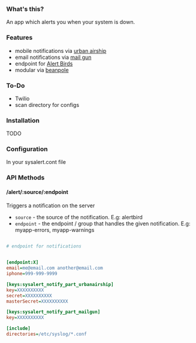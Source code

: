 ### What's this?
      
An app which alerts you when your system is down.


### Features

- mobile notifications via [urban airship](http://urbanairship.com)     
- email notifications via [mail gun](http://mailgun.net)
- endpoint for [Alert Birds](https://alertbirds.appspot.com/)      
- modular via [beanpole](https://github.com/spiceapps/beanpole)                 

### To-Do

- Twilio   
- scan directory for configs                                                   
                          

### Installation             


TODO


### Configuration

In your sysalert.cont file   


### API Methods

#### /alert/:source/:endpoint

Triggers a notification on the server   

- `source` - the source of the notification. E.g: alertbird
- `endpoint` - the endpoint / group that handles the given notification. E.g: myapp-errors, myapp-warnings 




````ini     

# endpoint for notifications  
                  

[endpoint:X]
email=me@email.com another@email.com
iphone=999-999-9999

[keys:sysalert_notify_part_urbanairship]
key=XXXXXXXXXX
secret=XXXXXXXXXX
masterSecret=XXXXXXXXXX  

[keys:sysalert_notify_part_mailgun]
key=XXXXXXXXXX           

[include]
directories=/etc/syslog/*.conf
   
                        

````



       
                        



